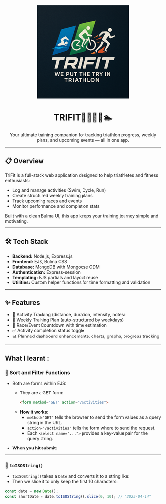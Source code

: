 <p align="center">
  <img src="/public/images/trifit-logo-full.png" alt="TriFit Logo" width="300"/>
</p>

<h1 align="center">TRIFIT🏃‍♀️🚴‍♂️🏊</h1>

<p align="center">
  Your ultimate training companion for tracking triathlon progress, weekly plans, and upcoming events — all in one app.
</p>

---

## 📋 Overview

TriFit is a full-stack web application designed to help triathletes and fitness enthusiasts:

- Log and manage activities (Swim, Cycle, Run)
- Create structured weekly training plans
- Track upcoming races and events
- Monitor performance and completion stats

Built with a clean Bulma UI, this app keeps your training journey simple and motivating.

---

## 🛠️ Tech Stack

- **Backend:** Node.js, Express.js
- **Frontend:** EJS, Bulma CSS
- **Database:** MongoDB with Mongoose ODM
- **Authentication:** Express-session
- **Templating:** EJS partials and layout reuse
- **Utilities:** Custom helper functions for time formatting and validation

---

## ✨ Features

- 🏃 Activity Tracking (distance, duration, intensity, notes)
- 📅 Weekly Training Plan (auto-structured by weekdays)
- 📌 Race/Event Countdown with time estimation
- ✅ Activity completion status toggle
- 📊 Planned dashboard enhancements: charts, graphs, progress tracking

---

## What I learnt :

### 🔄 Sort and Filter Functions

- Both are forms within EJS:
  - They are a GET form:  
    ```html
    <form method="GET" action="/activities">
    ```
  - **How it works:**
    - `method="GET"` tells the browser to send the form values as a query string in the URL.
    - `action="/activities"` tells the form where to send the request.
    - Each `<select name="...">` provides a key-value pair for the query string.

- **When you hit submit:**  
---

### 🧭 `toISOString()`

- `toISOString()` takes a `Date` and converts it to a string like:
- Then we slice it to only keep the first 10 characters:

```js
const date = new Date();
const shortDate = date.toISOString().slice(0, 10); // "2025-04-14"




